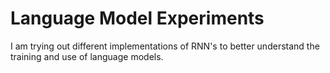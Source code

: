 # Language Model Experiments
I am trying out different implementations of RNN's to better understand the
training and use of language models.
